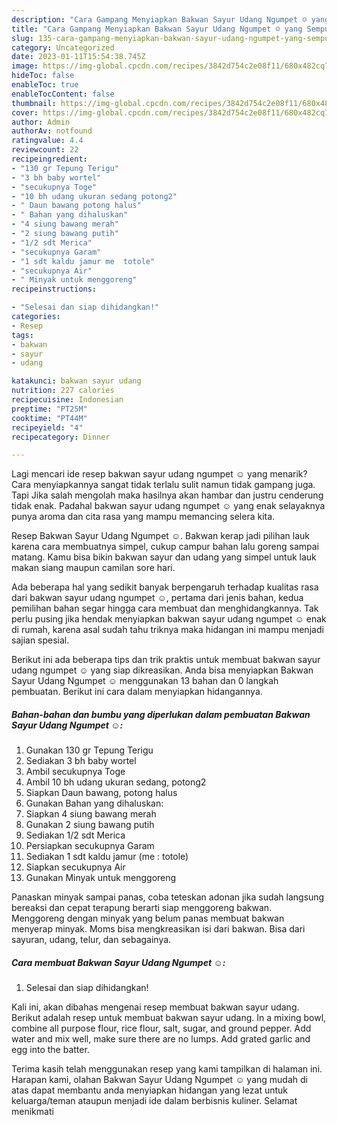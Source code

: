 ```yaml
---
description: "Cara Gampang Menyiapkan Bakwan Sayur Udang Ngumpet ☺ yang Sempurna, Buat Buka Puasa}"
title: "Cara Gampang Menyiapkan Bakwan Sayur Udang Ngumpet ☺ yang Sempurna, Buat Buka Puasa}"
slug: 135-cara-gampang-menyiapkan-bakwan-sayur-udang-ngumpet-yang-sempurna-buat-buka-puasa
category: Uncategorized
date: 2023-01-11T15:54:38.745Z
image: https://img-global.cpcdn.com/recipes/3842d754c2e08f11/680x482cq70/bakwan-sayur-udang-ngumpet-foto-resep-utama.jpg
hideToc: false
enableToc: true
enableTocContent: false
thumbnail: https://img-global.cpcdn.com/recipes/3842d754c2e08f11/680x482cq70/bakwan-sayur-udang-ngumpet-foto-resep-utama.jpg
cover: https://img-global.cpcdn.com/recipes/3842d754c2e08f11/680x482cq70/bakwan-sayur-udang-ngumpet-foto-resep-utama.jpg
author: Admin
authorAv: notfound
ratingvalue: 4.4
reviewcount: 22
recipeingredient:
- "130 gr Tepung Terigu"
- "3 bh baby wortel"
- "secukupnya Toge"
- "10 bh udang ukuran sedang potong2"
- " Daun bawang potong halus"
- " Bahan yang dihaluskan"
- "4 siung bawang merah"
- "2 siung bawang putih"
- "1/2 sdt Merica"
- "secukupnya Garam"
- "1 sdt kaldu jamur me  totole"
- "secukupnya Air"
- " Minyak untuk menggoreng"
recipeinstructions:

- "Selesai dan siap dihidangkan!"
categories:
- Resep
tags:
- bakwan
- sayur
- udang

katakunci: bakwan sayur udang 
nutrition: 227 calories
recipecuisine: Indonesian
preptime: "PT25M"
cooktime: "PT44M"
recipeyield: "4"
recipecategory: Dinner

---
```



Lagi mencari ide resep bakwan sayur udang ngumpet ☺ yang menarik? Cara menyiapkannya sangat tidak terlalu sulit namun tidak gampang juga. Tapi Jika salah mengolah maka hasilnya akan hambar dan justru cenderung tidak enak. Padahal bakwan sayur udang ngumpet ☺ yang enak selayaknya punya aroma dan cita rasa yang mampu memancing selera kita.


Resep Bakwan Sayur Udang Ngumpet ☺. Bakwan kerap jadi pilihan lauk karena cara membuatnya simpel, cukup campur bahan lalu goreng sampai matang. Kamu bisa bikin bakwan sayur dan udang yang simpel untuk lauk makan siang maupun camilan sore hari.

Ada beberapa hal yang sedikit banyak berpengaruh terhadap kualitas rasa dari bakwan sayur udang ngumpet ☺, pertama dari jenis bahan, kedua pemilihan bahan segar hingga cara membuat dan menghidangkannya. Tak perlu pusing jika hendak menyiapkan bakwan sayur udang ngumpet ☺ enak di rumah, karena asal sudah tahu triknya maka hidangan ini mampu menjadi sajian spesial.


Berikut ini ada beberapa tips dan trik praktis untuk membuat bakwan sayur udang ngumpet ☺ yang siap dikreasikan. Anda bisa menyiapkan Bakwan Sayur Udang Ngumpet ☺ menggunakan 13 bahan dan 0 langkah pembuatan. Berikut ini cara dalam menyiapkan hidangannya.

<!--inarticleads1-->

##### Bahan-bahan dan bumbu yang diperlukan dalam pembuatan Bakwan Sayur Udang Ngumpet ☺:

1. Gunakan 130 gr Tepung Terigu
1. Sediakan 3 bh baby wortel
1. Ambil secukupnya Toge
1. Ambil 10 bh udang ukuran sedang, potong2
1. Siapkan  Daun bawang, potong halus
1. Gunakan  Bahan yang dihaluskan:
1. Siapkan 4 siung bawang merah
1. Gunakan 2 siung bawang putih
1. Sediakan 1/2 sdt Merica
1. Persiapkan secukupnya Garam
1. Sediakan 1 sdt kaldu jamur (me : totole)
1. Siapkan secukupnya Air
1. Gunakan  Minyak untuk menggoreng


Panaskan minyak sampai panas, coba teteskan adonan jika sudah langsung bereaksi dan cepat terapung berarti siap menggoreng bakwan. Menggoreng dengan minyak yang belum panas membuat bakwan menyerap minyak. Moms bisa mengkreasikan isi dari bakwan. Bisa dari sayuran, udang, telur, dan sebagainya. 

<!--inarticleads2-->

##### Cara membuat Bakwan Sayur Udang Ngumpet ☺:


1. Selesai dan siap dihidangkan!

Kali ini, akan dibahas mengenai resep membuat bakwan sayur udang. Berikut adalah resep untuk membuat bakwan sayur udang. In a mixing bowl, combine all purpose flour, rice flour, salt, sugar, and ground pepper. Add water and mix well, make sure there are no lumps. Add grated garlic and egg into the batter. 

Terima kasih telah menggunakan resep yang kami tampilkan di halaman ini. Harapan kami, olahan Bakwan Sayur Udang Ngumpet ☺ yang mudah di atas dapat membantu anda menyiapkan hidangan yang lezat untuk keluarga/teman ataupun menjadi ide dalam berbisnis kuliner. Selamat menikmati
